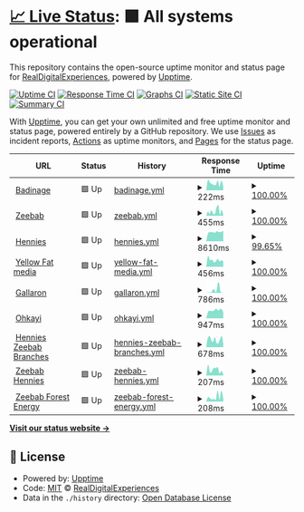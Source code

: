 # [📈 Live Status](https://RealDigitalExperiences.github.io/site-monitor-upptime): <!--live status--> **🟩 All systems operational**

This repository contains the open-source uptime monitor and status page for [RealDigitalExperiences](https://RealDigitalExperiences.github.io/site-monitor-upptime), powered by [Upptime](https://github.com/upptime/upptime).

[![Uptime CI](https://github.com/RealDigitalExperiences/site-monitor-upptime/workflows/Uptime%20CI/badge.svg)](https://github.com/RealDigitalExperiences/site-monitor-upptime/actions?query=workflow%3A%22Uptime+CI%22)
[![Response Time CI](https://github.com/RealDigitalExperiences/site-monitor-upptime/workflows/Response%20Time%20CI/badge.svg)](https://github.com/RealDigitalExperiences/site-monitor-upptime/actions?query=workflow%3A%22Response+Time+CI%22)
[![Graphs CI](https://github.com/RealDigitalExperiences/site-monitor-upptime/workflows/Graphs%20CI/badge.svg)](https://github.com/RealDigitalExperiences/site-monitor-upptime/actions?query=workflow%3A%22Graphs+CI%22)
[![Static Site CI](https://github.com/RealDigitalExperiences/site-monitor-upptime/workflows/Static%20Site%20CI/badge.svg)](https://github.com/RealDigitalExperiences/site-monitor-upptime/actions?query=workflow%3A%22Static+Site+CI%22)
[![Summary CI](https://github.com/RealDigitalExperiences/site-monitor-upptime/workflows/Summary%20CI/badge.svg)](https://github.com/RealDigitalExperiences/site-monitor-upptime/actions?query=workflow%3A%22Summary+CI%22)

With [Upptime](https://upptime.js.org), you can get your own unlimited and free uptime monitor and status page, powered entirely by a GitHub repository. We use [Issues](https://github.com/RealDigitalExperiences/site-monitor-upptime/issues) as incident reports, [Actions](https://github.com/RealDigitalExperiences/site-monitor-upptime/actions) as uptime monitors, and [Pages](https://RealDigitalExperiences.github.io/site-monitor-upptime) for the status page.

<!--start: status pages-->
<!-- This summary is generated by Upptime (https://github.com/upptime/upptime) -->
<!-- Do not edit this manually, your changes will be overwritten -->
<!-- prettier-ignore -->
| URL | Status | History | Response Time | Uptime |
| --- | ------ | ------- | ------------- | ------ |
| <img alt="" src="https://icons.duckduckgo.com/ip3/badinage.co.za.ico" height="13"> [Badinage](https://badinage.co.za/) | 🟩 Up | [badinage.yml](https://github.com/RealDigitalExperiences/site-monitor-upptime/commits/HEAD/history/badinage.yml) | <details><summary><img alt="Response time graph" src="./graphs/badinage/response-time-week.png" height="20"> 222ms</summary><br><a href="https://RealDigitalExperiences.github.io/site-monitor-upptime/history/badinage"><img alt="Response time 335" src="https://img.shields.io/endpoint?url=https%3A%2F%2Fraw.githubusercontent.com%2FRealDigitalExperiences%2Fsite-monitor-upptime%2FHEAD%2Fapi%2Fbadinage%2Fresponse-time.json"></a><br><a href="https://RealDigitalExperiences.github.io/site-monitor-upptime/history/badinage"><img alt="24-hour response time 275" src="https://img.shields.io/endpoint?url=https%3A%2F%2Fraw.githubusercontent.com%2FRealDigitalExperiences%2Fsite-monitor-upptime%2FHEAD%2Fapi%2Fbadinage%2Fresponse-time-day.json"></a><br><a href="https://RealDigitalExperiences.github.io/site-monitor-upptime/history/badinage"><img alt="7-day response time 222" src="https://img.shields.io/endpoint?url=https%3A%2F%2Fraw.githubusercontent.com%2FRealDigitalExperiences%2Fsite-monitor-upptime%2FHEAD%2Fapi%2Fbadinage%2Fresponse-time-week.json"></a><br><a href="https://RealDigitalExperiences.github.io/site-monitor-upptime/history/badinage"><img alt="30-day response time 245" src="https://img.shields.io/endpoint?url=https%3A%2F%2Fraw.githubusercontent.com%2FRealDigitalExperiences%2Fsite-monitor-upptime%2FHEAD%2Fapi%2Fbadinage%2Fresponse-time-month.json"></a><br><a href="https://RealDigitalExperiences.github.io/site-monitor-upptime/history/badinage"><img alt="1-year response time 335" src="https://img.shields.io/endpoint?url=https%3A%2F%2Fraw.githubusercontent.com%2FRealDigitalExperiences%2Fsite-monitor-upptime%2FHEAD%2Fapi%2Fbadinage%2Fresponse-time-year.json"></a></details> | <details><summary><a href="https://RealDigitalExperiences.github.io/site-monitor-upptime/history/badinage">100.00%</a></summary><a href="https://RealDigitalExperiences.github.io/site-monitor-upptime/history/badinage"><img alt="All-time uptime 99.99%" src="https://img.shields.io/endpoint?url=https%3A%2F%2Fraw.githubusercontent.com%2FRealDigitalExperiences%2Fsite-monitor-upptime%2FHEAD%2Fapi%2Fbadinage%2Fuptime.json"></a><br><a href="https://RealDigitalExperiences.github.io/site-monitor-upptime/history/badinage"><img alt="24-hour uptime 100.00%" src="https://img.shields.io/endpoint?url=https%3A%2F%2Fraw.githubusercontent.com%2FRealDigitalExperiences%2Fsite-monitor-upptime%2FHEAD%2Fapi%2Fbadinage%2Fuptime-day.json"></a><br><a href="https://RealDigitalExperiences.github.io/site-monitor-upptime/history/badinage"><img alt="7-day uptime 100.00%" src="https://img.shields.io/endpoint?url=https%3A%2F%2Fraw.githubusercontent.com%2FRealDigitalExperiences%2Fsite-monitor-upptime%2FHEAD%2Fapi%2Fbadinage%2Fuptime-week.json"></a><br><a href="https://RealDigitalExperiences.github.io/site-monitor-upptime/history/badinage"><img alt="30-day uptime 99.94%" src="https://img.shields.io/endpoint?url=https%3A%2F%2Fraw.githubusercontent.com%2FRealDigitalExperiences%2Fsite-monitor-upptime%2FHEAD%2Fapi%2Fbadinage%2Fuptime-month.json"></a><br><a href="https://RealDigitalExperiences.github.io/site-monitor-upptime/history/badinage"><img alt="1-year uptime 99.99%" src="https://img.shields.io/endpoint?url=https%3A%2F%2Fraw.githubusercontent.com%2FRealDigitalExperiences%2Fsite-monitor-upptime%2FHEAD%2Fapi%2Fbadinage%2Fuptime-year.json"></a></details>
| <img alt="" src="https://icons.duckduckgo.com/ip3/www.zeebab.co.za.ico" height="13"> [Zeebab](https://www.zeebab.co.za) | 🟩 Up | [zeebab.yml](https://github.com/RealDigitalExperiences/site-monitor-upptime/commits/HEAD/history/zeebab.yml) | <details><summary><img alt="Response time graph" src="./graphs/zeebab/response-time-week.png" height="20"> 455ms</summary><br><a href="https://RealDigitalExperiences.github.io/site-monitor-upptime/history/zeebab"><img alt="Response time 431" src="https://img.shields.io/endpoint?url=https%3A%2F%2Fraw.githubusercontent.com%2FRealDigitalExperiences%2Fsite-monitor-upptime%2FHEAD%2Fapi%2Fzeebab%2Fresponse-time.json"></a><br><a href="https://RealDigitalExperiences.github.io/site-monitor-upptime/history/zeebab"><img alt="24-hour response time 320" src="https://img.shields.io/endpoint?url=https%3A%2F%2Fraw.githubusercontent.com%2FRealDigitalExperiences%2Fsite-monitor-upptime%2FHEAD%2Fapi%2Fzeebab%2Fresponse-time-day.json"></a><br><a href="https://RealDigitalExperiences.github.io/site-monitor-upptime/history/zeebab"><img alt="7-day response time 455" src="https://img.shields.io/endpoint?url=https%3A%2F%2Fraw.githubusercontent.com%2FRealDigitalExperiences%2Fsite-monitor-upptime%2FHEAD%2Fapi%2Fzeebab%2Fresponse-time-week.json"></a><br><a href="https://RealDigitalExperiences.github.io/site-monitor-upptime/history/zeebab"><img alt="30-day response time 394" src="https://img.shields.io/endpoint?url=https%3A%2F%2Fraw.githubusercontent.com%2FRealDigitalExperiences%2Fsite-monitor-upptime%2FHEAD%2Fapi%2Fzeebab%2Fresponse-time-month.json"></a><br><a href="https://RealDigitalExperiences.github.io/site-monitor-upptime/history/zeebab"><img alt="1-year response time 431" src="https://img.shields.io/endpoint?url=https%3A%2F%2Fraw.githubusercontent.com%2FRealDigitalExperiences%2Fsite-monitor-upptime%2FHEAD%2Fapi%2Fzeebab%2Fresponse-time-year.json"></a></details> | <details><summary><a href="https://RealDigitalExperiences.github.io/site-monitor-upptime/history/zeebab">100.00%</a></summary><a href="https://RealDigitalExperiences.github.io/site-monitor-upptime/history/zeebab"><img alt="All-time uptime 99.99%" src="https://img.shields.io/endpoint?url=https%3A%2F%2Fraw.githubusercontent.com%2FRealDigitalExperiences%2Fsite-monitor-upptime%2FHEAD%2Fapi%2Fzeebab%2Fuptime.json"></a><br><a href="https://RealDigitalExperiences.github.io/site-monitor-upptime/history/zeebab"><img alt="24-hour uptime 100.00%" src="https://img.shields.io/endpoint?url=https%3A%2F%2Fraw.githubusercontent.com%2FRealDigitalExperiences%2Fsite-monitor-upptime%2FHEAD%2Fapi%2Fzeebab%2Fuptime-day.json"></a><br><a href="https://RealDigitalExperiences.github.io/site-monitor-upptime/history/zeebab"><img alt="7-day uptime 100.00%" src="https://img.shields.io/endpoint?url=https%3A%2F%2Fraw.githubusercontent.com%2FRealDigitalExperiences%2Fsite-monitor-upptime%2FHEAD%2Fapi%2Fzeebab%2Fuptime-week.json"></a><br><a href="https://RealDigitalExperiences.github.io/site-monitor-upptime/history/zeebab"><img alt="30-day uptime 99.96%" src="https://img.shields.io/endpoint?url=https%3A%2F%2Fraw.githubusercontent.com%2FRealDigitalExperiences%2Fsite-monitor-upptime%2FHEAD%2Fapi%2Fzeebab%2Fuptime-month.json"></a><br><a href="https://RealDigitalExperiences.github.io/site-monitor-upptime/history/zeebab"><img alt="1-year uptime 99.99%" src="https://img.shields.io/endpoint?url=https%3A%2F%2Fraw.githubusercontent.com%2FRealDigitalExperiences%2Fsite-monitor-upptime%2FHEAD%2Fapi%2Fzeebab%2Fuptime-year.json"></a></details>
| <img alt="" src="https://icons.duckduckgo.com/ip3/www.therealhennies.co.za.ico" height="13"> [Hennies](https://www.therealhennies.co.za) | 🟩 Up | [hennies.yml](https://github.com/RealDigitalExperiences/site-monitor-upptime/commits/HEAD/history/hennies.yml) | <details><summary><img alt="Response time graph" src="./graphs/hennies/response-time-week.png" height="20"> 8610ms</summary><br><a href="https://RealDigitalExperiences.github.io/site-monitor-upptime/history/hennies"><img alt="Response time 9174" src="https://img.shields.io/endpoint?url=https%3A%2F%2Fraw.githubusercontent.com%2FRealDigitalExperiences%2Fsite-monitor-upptime%2FHEAD%2Fapi%2Fhennies%2Fresponse-time.json"></a><br><a href="https://RealDigitalExperiences.github.io/site-monitor-upptime/history/hennies"><img alt="24-hour response time 11658" src="https://img.shields.io/endpoint?url=https%3A%2F%2Fraw.githubusercontent.com%2FRealDigitalExperiences%2Fsite-monitor-upptime%2FHEAD%2Fapi%2Fhennies%2Fresponse-time-day.json"></a><br><a href="https://RealDigitalExperiences.github.io/site-monitor-upptime/history/hennies"><img alt="7-day response time 8610" src="https://img.shields.io/endpoint?url=https%3A%2F%2Fraw.githubusercontent.com%2FRealDigitalExperiences%2Fsite-monitor-upptime%2FHEAD%2Fapi%2Fhennies%2Fresponse-time-week.json"></a><br><a href="https://RealDigitalExperiences.github.io/site-monitor-upptime/history/hennies"><img alt="30-day response time 8585" src="https://img.shields.io/endpoint?url=https%3A%2F%2Fraw.githubusercontent.com%2FRealDigitalExperiences%2Fsite-monitor-upptime%2FHEAD%2Fapi%2Fhennies%2Fresponse-time-month.json"></a><br><a href="https://RealDigitalExperiences.github.io/site-monitor-upptime/history/hennies"><img alt="1-year response time 9174" src="https://img.shields.io/endpoint?url=https%3A%2F%2Fraw.githubusercontent.com%2FRealDigitalExperiences%2Fsite-monitor-upptime%2FHEAD%2Fapi%2Fhennies%2Fresponse-time-year.json"></a></details> | <details><summary><a href="https://RealDigitalExperiences.github.io/site-monitor-upptime/history/hennies">99.65%</a></summary><a href="https://RealDigitalExperiences.github.io/site-monitor-upptime/history/hennies"><img alt="All-time uptime 99.92%" src="https://img.shields.io/endpoint?url=https%3A%2F%2Fraw.githubusercontent.com%2FRealDigitalExperiences%2Fsite-monitor-upptime%2FHEAD%2Fapi%2Fhennies%2Fuptime.json"></a><br><a href="https://RealDigitalExperiences.github.io/site-monitor-upptime/history/hennies"><img alt="24-hour uptime 100.00%" src="https://img.shields.io/endpoint?url=https%3A%2F%2Fraw.githubusercontent.com%2FRealDigitalExperiences%2Fsite-monitor-upptime%2FHEAD%2Fapi%2Fhennies%2Fuptime-day.json"></a><br><a href="https://RealDigitalExperiences.github.io/site-monitor-upptime/history/hennies"><img alt="7-day uptime 99.65%" src="https://img.shields.io/endpoint?url=https%3A%2F%2Fraw.githubusercontent.com%2FRealDigitalExperiences%2Fsite-monitor-upptime%2FHEAD%2Fapi%2Fhennies%2Fuptime-week.json"></a><br><a href="https://RealDigitalExperiences.github.io/site-monitor-upptime/history/hennies"><img alt="30-day uptime 99.70%" src="https://img.shields.io/endpoint?url=https%3A%2F%2Fraw.githubusercontent.com%2FRealDigitalExperiences%2Fsite-monitor-upptime%2FHEAD%2Fapi%2Fhennies%2Fuptime-month.json"></a><br><a href="https://RealDigitalExperiences.github.io/site-monitor-upptime/history/hennies"><img alt="1-year uptime 99.92%" src="https://img.shields.io/endpoint?url=https%3A%2F%2Fraw.githubusercontent.com%2FRealDigitalExperiences%2Fsite-monitor-upptime%2FHEAD%2Fapi%2Fhennies%2Fuptime-year.json"></a></details>
| <img alt="" src="https://icons.duckduckgo.com/ip3/yellowfatmedia.com.ico" height="13"> [Yellow Fat media](https://yellowfatmedia.com) | 🟩 Up | [yellow-fat-media.yml](https://github.com/RealDigitalExperiences/site-monitor-upptime/commits/HEAD/history/yellow-fat-media.yml) | <details><summary><img alt="Response time graph" src="./graphs/yellow-fat-media/response-time-week.png" height="20"> 456ms</summary><br><a href="https://RealDigitalExperiences.github.io/site-monitor-upptime/history/yellow-fat-media"><img alt="Response time 492" src="https://img.shields.io/endpoint?url=https%3A%2F%2Fraw.githubusercontent.com%2FRealDigitalExperiences%2Fsite-monitor-upptime%2FHEAD%2Fapi%2Fyellow-fat-media%2Fresponse-time.json"></a><br><a href="https://RealDigitalExperiences.github.io/site-monitor-upptime/history/yellow-fat-media"><img alt="24-hour response time 493" src="https://img.shields.io/endpoint?url=https%3A%2F%2Fraw.githubusercontent.com%2FRealDigitalExperiences%2Fsite-monitor-upptime%2FHEAD%2Fapi%2Fyellow-fat-media%2Fresponse-time-day.json"></a><br><a href="https://RealDigitalExperiences.github.io/site-monitor-upptime/history/yellow-fat-media"><img alt="7-day response time 456" src="https://img.shields.io/endpoint?url=https%3A%2F%2Fraw.githubusercontent.com%2FRealDigitalExperiences%2Fsite-monitor-upptime%2FHEAD%2Fapi%2Fyellow-fat-media%2Fresponse-time-week.json"></a><br><a href="https://RealDigitalExperiences.github.io/site-monitor-upptime/history/yellow-fat-media"><img alt="30-day response time 517" src="https://img.shields.io/endpoint?url=https%3A%2F%2Fraw.githubusercontent.com%2FRealDigitalExperiences%2Fsite-monitor-upptime%2FHEAD%2Fapi%2Fyellow-fat-media%2Fresponse-time-month.json"></a><br><a href="https://RealDigitalExperiences.github.io/site-monitor-upptime/history/yellow-fat-media"><img alt="1-year response time 492" src="https://img.shields.io/endpoint?url=https%3A%2F%2Fraw.githubusercontent.com%2FRealDigitalExperiences%2Fsite-monitor-upptime%2FHEAD%2Fapi%2Fyellow-fat-media%2Fresponse-time-year.json"></a></details> | <details><summary><a href="https://RealDigitalExperiences.github.io/site-monitor-upptime/history/yellow-fat-media">100.00%</a></summary><a href="https://RealDigitalExperiences.github.io/site-monitor-upptime/history/yellow-fat-media"><img alt="All-time uptime 99.98%" src="https://img.shields.io/endpoint?url=https%3A%2F%2Fraw.githubusercontent.com%2FRealDigitalExperiences%2Fsite-monitor-upptime%2FHEAD%2Fapi%2Fyellow-fat-media%2Fuptime.json"></a><br><a href="https://RealDigitalExperiences.github.io/site-monitor-upptime/history/yellow-fat-media"><img alt="24-hour uptime 100.00%" src="https://img.shields.io/endpoint?url=https%3A%2F%2Fraw.githubusercontent.com%2FRealDigitalExperiences%2Fsite-monitor-upptime%2FHEAD%2Fapi%2Fyellow-fat-media%2Fuptime-day.json"></a><br><a href="https://RealDigitalExperiences.github.io/site-monitor-upptime/history/yellow-fat-media"><img alt="7-day uptime 100.00%" src="https://img.shields.io/endpoint?url=https%3A%2F%2Fraw.githubusercontent.com%2FRealDigitalExperiences%2Fsite-monitor-upptime%2FHEAD%2Fapi%2Fyellow-fat-media%2Fuptime-week.json"></a><br><a href="https://RealDigitalExperiences.github.io/site-monitor-upptime/history/yellow-fat-media"><img alt="30-day uptime 99.94%" src="https://img.shields.io/endpoint?url=https%3A%2F%2Fraw.githubusercontent.com%2FRealDigitalExperiences%2Fsite-monitor-upptime%2FHEAD%2Fapi%2Fyellow-fat-media%2Fuptime-month.json"></a><br><a href="https://RealDigitalExperiences.github.io/site-monitor-upptime/history/yellow-fat-media"><img alt="1-year uptime 99.98%" src="https://img.shields.io/endpoint?url=https%3A%2F%2Fraw.githubusercontent.com%2FRealDigitalExperiences%2Fsite-monitor-upptime%2FHEAD%2Fapi%2Fyellow-fat-media%2Fuptime-year.json"></a></details>
| <img alt="" src="https://icons.duckduckgo.com/ip3/earnest-hamster-6fd4cb.netlify.app.ico" height="13"> [Gallaron](https://earnest-hamster-6fd4cb.netlify.app/) | 🟩 Up | [gallaron.yml](https://github.com/RealDigitalExperiences/site-monitor-upptime/commits/HEAD/history/gallaron.yml) | <details><summary><img alt="Response time graph" src="./graphs/gallaron/response-time-week.png" height="20"> 786ms</summary><br><a href="https://RealDigitalExperiences.github.io/site-monitor-upptime/history/gallaron"><img alt="Response time 124" src="https://img.shields.io/endpoint?url=https%3A%2F%2Fraw.githubusercontent.com%2FRealDigitalExperiences%2Fsite-monitor-upptime%2FHEAD%2Fapi%2Fgallaron%2Fresponse-time.json"></a><br><a href="https://RealDigitalExperiences.github.io/site-monitor-upptime/history/gallaron"><img alt="24-hour response time 199" src="https://img.shields.io/endpoint?url=https%3A%2F%2Fraw.githubusercontent.com%2FRealDigitalExperiences%2Fsite-monitor-upptime%2FHEAD%2Fapi%2Fgallaron%2Fresponse-time-day.json"></a><br><a href="https://RealDigitalExperiences.github.io/site-monitor-upptime/history/gallaron"><img alt="7-day response time 786" src="https://img.shields.io/endpoint?url=https%3A%2F%2Fraw.githubusercontent.com%2FRealDigitalExperiences%2Fsite-monitor-upptime%2FHEAD%2Fapi%2Fgallaron%2Fresponse-time-week.json"></a><br><a href="https://RealDigitalExperiences.github.io/site-monitor-upptime/history/gallaron"><img alt="30-day response time 258" src="https://img.shields.io/endpoint?url=https%3A%2F%2Fraw.githubusercontent.com%2FRealDigitalExperiences%2Fsite-monitor-upptime%2FHEAD%2Fapi%2Fgallaron%2Fresponse-time-month.json"></a><br><a href="https://RealDigitalExperiences.github.io/site-monitor-upptime/history/gallaron"><img alt="1-year response time 124" src="https://img.shields.io/endpoint?url=https%3A%2F%2Fraw.githubusercontent.com%2FRealDigitalExperiences%2Fsite-monitor-upptime%2FHEAD%2Fapi%2Fgallaron%2Fresponse-time-year.json"></a></details> | <details><summary><a href="https://RealDigitalExperiences.github.io/site-monitor-upptime/history/gallaron">100.00%</a></summary><a href="https://RealDigitalExperiences.github.io/site-monitor-upptime/history/gallaron"><img alt="All-time uptime 100.00%" src="https://img.shields.io/endpoint?url=https%3A%2F%2Fraw.githubusercontent.com%2FRealDigitalExperiences%2Fsite-monitor-upptime%2FHEAD%2Fapi%2Fgallaron%2Fuptime.json"></a><br><a href="https://RealDigitalExperiences.github.io/site-monitor-upptime/history/gallaron"><img alt="24-hour uptime 100.00%" src="https://img.shields.io/endpoint?url=https%3A%2F%2Fraw.githubusercontent.com%2FRealDigitalExperiences%2Fsite-monitor-upptime%2FHEAD%2Fapi%2Fgallaron%2Fuptime-day.json"></a><br><a href="https://RealDigitalExperiences.github.io/site-monitor-upptime/history/gallaron"><img alt="7-day uptime 100.00%" src="https://img.shields.io/endpoint?url=https%3A%2F%2Fraw.githubusercontent.com%2FRealDigitalExperiences%2Fsite-monitor-upptime%2FHEAD%2Fapi%2Fgallaron%2Fuptime-week.json"></a><br><a href="https://RealDigitalExperiences.github.io/site-monitor-upptime/history/gallaron"><img alt="30-day uptime 100.00%" src="https://img.shields.io/endpoint?url=https%3A%2F%2Fraw.githubusercontent.com%2FRealDigitalExperiences%2Fsite-monitor-upptime%2FHEAD%2Fapi%2Fgallaron%2Fuptime-month.json"></a><br><a href="https://RealDigitalExperiences.github.io/site-monitor-upptime/history/gallaron"><img alt="1-year uptime 100.00%" src="https://img.shields.io/endpoint?url=https%3A%2F%2Fraw.githubusercontent.com%2FRealDigitalExperiences%2Fsite-monitor-upptime%2FHEAD%2Fapi%2Fgallaron%2Fuptime-year.json"></a></details>
| <img alt="" src="https://icons.duckduckgo.com/ip3/ohkayi.com.ico" height="13"> [Ohkayi](https://ohkayi.com) | 🟩 Up | [ohkayi.yml](https://github.com/RealDigitalExperiences/site-monitor-upptime/commits/HEAD/history/ohkayi.yml) | <details><summary><img alt="Response time graph" src="./graphs/ohkayi/response-time-week.png" height="20"> 947ms</summary><br><a href="https://RealDigitalExperiences.github.io/site-monitor-upptime/history/ohkayi"><img alt="Response time 879" src="https://img.shields.io/endpoint?url=https%3A%2F%2Fraw.githubusercontent.com%2FRealDigitalExperiences%2Fsite-monitor-upptime%2FHEAD%2Fapi%2Fohkayi%2Fresponse-time.json"></a><br><a href="https://RealDigitalExperiences.github.io/site-monitor-upptime/history/ohkayi"><img alt="24-hour response time 1641" src="https://img.shields.io/endpoint?url=https%3A%2F%2Fraw.githubusercontent.com%2FRealDigitalExperiences%2Fsite-monitor-upptime%2FHEAD%2Fapi%2Fohkayi%2Fresponse-time-day.json"></a><br><a href="https://RealDigitalExperiences.github.io/site-monitor-upptime/history/ohkayi"><img alt="7-day response time 947" src="https://img.shields.io/endpoint?url=https%3A%2F%2Fraw.githubusercontent.com%2FRealDigitalExperiences%2Fsite-monitor-upptime%2FHEAD%2Fapi%2Fohkayi%2Fresponse-time-week.json"></a><br><a href="https://RealDigitalExperiences.github.io/site-monitor-upptime/history/ohkayi"><img alt="30-day response time 1444" src="https://img.shields.io/endpoint?url=https%3A%2F%2Fraw.githubusercontent.com%2FRealDigitalExperiences%2Fsite-monitor-upptime%2FHEAD%2Fapi%2Fohkayi%2Fresponse-time-month.json"></a><br><a href="https://RealDigitalExperiences.github.io/site-monitor-upptime/history/ohkayi"><img alt="1-year response time 879" src="https://img.shields.io/endpoint?url=https%3A%2F%2Fraw.githubusercontent.com%2FRealDigitalExperiences%2Fsite-monitor-upptime%2FHEAD%2Fapi%2Fohkayi%2Fresponse-time-year.json"></a></details> | <details><summary><a href="https://RealDigitalExperiences.github.io/site-monitor-upptime/history/ohkayi">100.00%</a></summary><a href="https://RealDigitalExperiences.github.io/site-monitor-upptime/history/ohkayi"><img alt="All-time uptime 99.87%" src="https://img.shields.io/endpoint?url=https%3A%2F%2Fraw.githubusercontent.com%2FRealDigitalExperiences%2Fsite-monitor-upptime%2FHEAD%2Fapi%2Fohkayi%2Fuptime.json"></a><br><a href="https://RealDigitalExperiences.github.io/site-monitor-upptime/history/ohkayi"><img alt="24-hour uptime 100.00%" src="https://img.shields.io/endpoint?url=https%3A%2F%2Fraw.githubusercontent.com%2FRealDigitalExperiences%2Fsite-monitor-upptime%2FHEAD%2Fapi%2Fohkayi%2Fuptime-day.json"></a><br><a href="https://RealDigitalExperiences.github.io/site-monitor-upptime/history/ohkayi"><img alt="7-day uptime 100.00%" src="https://img.shields.io/endpoint?url=https%3A%2F%2Fraw.githubusercontent.com%2FRealDigitalExperiences%2Fsite-monitor-upptime%2FHEAD%2Fapi%2Fohkayi%2Fuptime-week.json"></a><br><a href="https://RealDigitalExperiences.github.io/site-monitor-upptime/history/ohkayi"><img alt="30-day uptime 100.00%" src="https://img.shields.io/endpoint?url=https%3A%2F%2Fraw.githubusercontent.com%2FRealDigitalExperiences%2Fsite-monitor-upptime%2FHEAD%2Fapi%2Fohkayi%2Fuptime-month.json"></a><br><a href="https://RealDigitalExperiences.github.io/site-monitor-upptime/history/ohkayi"><img alt="1-year uptime 99.87%" src="https://img.shields.io/endpoint?url=https%3A%2F%2Fraw.githubusercontent.com%2FRealDigitalExperiences%2Fsite-monitor-upptime%2FHEAD%2Fapi%2Fohkayi%2Fuptime-year.json"></a></details>
| <img alt="" src="https://icons.duckduckgo.com/ip3/branches.therealhennies.co.za.ico" height="13"> [Hennies Zeebab Branches](https://branches.therealhennies.co.za) | 🟩 Up | [hennies-zeebab-branches.yml](https://github.com/RealDigitalExperiences/site-monitor-upptime/commits/HEAD/history/hennies-zeebab-branches.yml) | <details><summary><img alt="Response time graph" src="./graphs/hennies-zeebab-branches/response-time-week.png" height="20"> 678ms</summary><br><a href="https://RealDigitalExperiences.github.io/site-monitor-upptime/history/hennies-zeebab-branches"><img alt="Response time 576" src="https://img.shields.io/endpoint?url=https%3A%2F%2Fraw.githubusercontent.com%2FRealDigitalExperiences%2Fsite-monitor-upptime%2FHEAD%2Fapi%2Fhennies-zeebab-branches%2Fresponse-time.json"></a><br><a href="https://RealDigitalExperiences.github.io/site-monitor-upptime/history/hennies-zeebab-branches"><img alt="24-hour response time 621" src="https://img.shields.io/endpoint?url=https%3A%2F%2Fraw.githubusercontent.com%2FRealDigitalExperiences%2Fsite-monitor-upptime%2FHEAD%2Fapi%2Fhennies-zeebab-branches%2Fresponse-time-day.json"></a><br><a href="https://RealDigitalExperiences.github.io/site-monitor-upptime/history/hennies-zeebab-branches"><img alt="7-day response time 678" src="https://img.shields.io/endpoint?url=https%3A%2F%2Fraw.githubusercontent.com%2FRealDigitalExperiences%2Fsite-monitor-upptime%2FHEAD%2Fapi%2Fhennies-zeebab-branches%2Fresponse-time-week.json"></a><br><a href="https://RealDigitalExperiences.github.io/site-monitor-upptime/history/hennies-zeebab-branches"><img alt="30-day response time 655" src="https://img.shields.io/endpoint?url=https%3A%2F%2Fraw.githubusercontent.com%2FRealDigitalExperiences%2Fsite-monitor-upptime%2FHEAD%2Fapi%2Fhennies-zeebab-branches%2Fresponse-time-month.json"></a><br><a href="https://RealDigitalExperiences.github.io/site-monitor-upptime/history/hennies-zeebab-branches"><img alt="1-year response time 576" src="https://img.shields.io/endpoint?url=https%3A%2F%2Fraw.githubusercontent.com%2FRealDigitalExperiences%2Fsite-monitor-upptime%2FHEAD%2Fapi%2Fhennies-zeebab-branches%2Fresponse-time-year.json"></a></details> | <details><summary><a href="https://RealDigitalExperiences.github.io/site-monitor-upptime/history/hennies-zeebab-branches">100.00%</a></summary><a href="https://RealDigitalExperiences.github.io/site-monitor-upptime/history/hennies-zeebab-branches"><img alt="All-time uptime 99.99%" src="https://img.shields.io/endpoint?url=https%3A%2F%2Fraw.githubusercontent.com%2FRealDigitalExperiences%2Fsite-monitor-upptime%2FHEAD%2Fapi%2Fhennies-zeebab-branches%2Fuptime.json"></a><br><a href="https://RealDigitalExperiences.github.io/site-monitor-upptime/history/hennies-zeebab-branches"><img alt="24-hour uptime 100.00%" src="https://img.shields.io/endpoint?url=https%3A%2F%2Fraw.githubusercontent.com%2FRealDigitalExperiences%2Fsite-monitor-upptime%2FHEAD%2Fapi%2Fhennies-zeebab-branches%2Fuptime-day.json"></a><br><a href="https://RealDigitalExperiences.github.io/site-monitor-upptime/history/hennies-zeebab-branches"><img alt="7-day uptime 100.00%" src="https://img.shields.io/endpoint?url=https%3A%2F%2Fraw.githubusercontent.com%2FRealDigitalExperiences%2Fsite-monitor-upptime%2FHEAD%2Fapi%2Fhennies-zeebab-branches%2Fuptime-week.json"></a><br><a href="https://RealDigitalExperiences.github.io/site-monitor-upptime/history/hennies-zeebab-branches"><img alt="30-day uptime 99.96%" src="https://img.shields.io/endpoint?url=https%3A%2F%2Fraw.githubusercontent.com%2FRealDigitalExperiences%2Fsite-monitor-upptime%2FHEAD%2Fapi%2Fhennies-zeebab-branches%2Fuptime-month.json"></a><br><a href="https://RealDigitalExperiences.github.io/site-monitor-upptime/history/hennies-zeebab-branches"><img alt="1-year uptime 99.99%" src="https://img.shields.io/endpoint?url=https%3A%2F%2Fraw.githubusercontent.com%2FRealDigitalExperiences%2Fsite-monitor-upptime%2FHEAD%2Fapi%2Fhennies-zeebab-branches%2Fuptime-year.json"></a></details>
| <img alt="" src="https://icons.duckduckgo.com/ip3/hennies.zeebab.co.za.ico" height="13"> [Zeebab Hennies](https://hennies.zeebab.co.za/login) | 🟩 Up | [zeebab-hennies.yml](https://github.com/RealDigitalExperiences/site-monitor-upptime/commits/HEAD/history/zeebab-hennies.yml) | <details><summary><img alt="Response time graph" src="./graphs/zeebab-hennies/response-time-week.png" height="20"> 207ms</summary><br><a href="https://RealDigitalExperiences.github.io/site-monitor-upptime/history/zeebab-hennies"><img alt="Response time 231" src="https://img.shields.io/endpoint?url=https%3A%2F%2Fraw.githubusercontent.com%2FRealDigitalExperiences%2Fsite-monitor-upptime%2FHEAD%2Fapi%2Fzeebab-hennies%2Fresponse-time.json"></a><br><a href="https://RealDigitalExperiences.github.io/site-monitor-upptime/history/zeebab-hennies"><img alt="24-hour response time 100" src="https://img.shields.io/endpoint?url=https%3A%2F%2Fraw.githubusercontent.com%2FRealDigitalExperiences%2Fsite-monitor-upptime%2FHEAD%2Fapi%2Fzeebab-hennies%2Fresponse-time-day.json"></a><br><a href="https://RealDigitalExperiences.github.io/site-monitor-upptime/history/zeebab-hennies"><img alt="7-day response time 207" src="https://img.shields.io/endpoint?url=https%3A%2F%2Fraw.githubusercontent.com%2FRealDigitalExperiences%2Fsite-monitor-upptime%2FHEAD%2Fapi%2Fzeebab-hennies%2Fresponse-time-week.json"></a><br><a href="https://RealDigitalExperiences.github.io/site-monitor-upptime/history/zeebab-hennies"><img alt="30-day response time 335" src="https://img.shields.io/endpoint?url=https%3A%2F%2Fraw.githubusercontent.com%2FRealDigitalExperiences%2Fsite-monitor-upptime%2FHEAD%2Fapi%2Fzeebab-hennies%2Fresponse-time-month.json"></a><br><a href="https://RealDigitalExperiences.github.io/site-monitor-upptime/history/zeebab-hennies"><img alt="1-year response time 231" src="https://img.shields.io/endpoint?url=https%3A%2F%2Fraw.githubusercontent.com%2FRealDigitalExperiences%2Fsite-monitor-upptime%2FHEAD%2Fapi%2Fzeebab-hennies%2Fresponse-time-year.json"></a></details> | <details><summary><a href="https://RealDigitalExperiences.github.io/site-monitor-upptime/history/zeebab-hennies">100.00%</a></summary><a href="https://RealDigitalExperiences.github.io/site-monitor-upptime/history/zeebab-hennies"><img alt="All-time uptime 99.99%" src="https://img.shields.io/endpoint?url=https%3A%2F%2Fraw.githubusercontent.com%2FRealDigitalExperiences%2Fsite-monitor-upptime%2FHEAD%2Fapi%2Fzeebab-hennies%2Fuptime.json"></a><br><a href="https://RealDigitalExperiences.github.io/site-monitor-upptime/history/zeebab-hennies"><img alt="24-hour uptime 100.00%" src="https://img.shields.io/endpoint?url=https%3A%2F%2Fraw.githubusercontent.com%2FRealDigitalExperiences%2Fsite-monitor-upptime%2FHEAD%2Fapi%2Fzeebab-hennies%2Fuptime-day.json"></a><br><a href="https://RealDigitalExperiences.github.io/site-monitor-upptime/history/zeebab-hennies"><img alt="7-day uptime 100.00%" src="https://img.shields.io/endpoint?url=https%3A%2F%2Fraw.githubusercontent.com%2FRealDigitalExperiences%2Fsite-monitor-upptime%2FHEAD%2Fapi%2Fzeebab-hennies%2Fuptime-week.json"></a><br><a href="https://RealDigitalExperiences.github.io/site-monitor-upptime/history/zeebab-hennies"><img alt="30-day uptime 99.94%" src="https://img.shields.io/endpoint?url=https%3A%2F%2Fraw.githubusercontent.com%2FRealDigitalExperiences%2Fsite-monitor-upptime%2FHEAD%2Fapi%2Fzeebab-hennies%2Fuptime-month.json"></a><br><a href="https://RealDigitalExperiences.github.io/site-monitor-upptime/history/zeebab-hennies"><img alt="1-year uptime 99.99%" src="https://img.shields.io/endpoint?url=https%3A%2F%2Fraw.githubusercontent.com%2FRealDigitalExperiences%2Fsite-monitor-upptime%2FHEAD%2Fapi%2Fzeebab-hennies%2Fuptime-year.json"></a></details>
| <img alt="" src="https://icons.duckduckgo.com/ip3/forestenergy.zeebab.co.za.ico" height="13"> [Zeebab Forest Energy](https://forestenergy.zeebab.co.za/login) | 🟩 Up | [zeebab-forest-energy.yml](https://github.com/RealDigitalExperiences/site-monitor-upptime/commits/HEAD/history/zeebab-forest-energy.yml) | <details><summary><img alt="Response time graph" src="./graphs/zeebab-forest-energy/response-time-week.png" height="20"> 208ms</summary><br><a href="https://RealDigitalExperiences.github.io/site-monitor-upptime/history/zeebab-forest-energy"><img alt="Response time 245" src="https://img.shields.io/endpoint?url=https%3A%2F%2Fraw.githubusercontent.com%2FRealDigitalExperiences%2Fsite-monitor-upptime%2FHEAD%2Fapi%2Fzeebab-forest-energy%2Fresponse-time.json"></a><br><a href="https://RealDigitalExperiences.github.io/site-monitor-upptime/history/zeebab-forest-energy"><img alt="24-hour response time 174" src="https://img.shields.io/endpoint?url=https%3A%2F%2Fraw.githubusercontent.com%2FRealDigitalExperiences%2Fsite-monitor-upptime%2FHEAD%2Fapi%2Fzeebab-forest-energy%2Fresponse-time-day.json"></a><br><a href="https://RealDigitalExperiences.github.io/site-monitor-upptime/history/zeebab-forest-energy"><img alt="7-day response time 208" src="https://img.shields.io/endpoint?url=https%3A%2F%2Fraw.githubusercontent.com%2FRealDigitalExperiences%2Fsite-monitor-upptime%2FHEAD%2Fapi%2Fzeebab-forest-energy%2Fresponse-time-week.json"></a><br><a href="https://RealDigitalExperiences.github.io/site-monitor-upptime/history/zeebab-forest-energy"><img alt="30-day response time 305" src="https://img.shields.io/endpoint?url=https%3A%2F%2Fraw.githubusercontent.com%2FRealDigitalExperiences%2Fsite-monitor-upptime%2FHEAD%2Fapi%2Fzeebab-forest-energy%2Fresponse-time-month.json"></a><br><a href="https://RealDigitalExperiences.github.io/site-monitor-upptime/history/zeebab-forest-energy"><img alt="1-year response time 245" src="https://img.shields.io/endpoint?url=https%3A%2F%2Fraw.githubusercontent.com%2FRealDigitalExperiences%2Fsite-monitor-upptime%2FHEAD%2Fapi%2Fzeebab-forest-energy%2Fresponse-time-year.json"></a></details> | <details><summary><a href="https://RealDigitalExperiences.github.io/site-monitor-upptime/history/zeebab-forest-energy">100.00%</a></summary><a href="https://RealDigitalExperiences.github.io/site-monitor-upptime/history/zeebab-forest-energy"><img alt="All-time uptime 99.99%" src="https://img.shields.io/endpoint?url=https%3A%2F%2Fraw.githubusercontent.com%2FRealDigitalExperiences%2Fsite-monitor-upptime%2FHEAD%2Fapi%2Fzeebab-forest-energy%2Fuptime.json"></a><br><a href="https://RealDigitalExperiences.github.io/site-monitor-upptime/history/zeebab-forest-energy"><img alt="24-hour uptime 100.00%" src="https://img.shields.io/endpoint?url=https%3A%2F%2Fraw.githubusercontent.com%2FRealDigitalExperiences%2Fsite-monitor-upptime%2FHEAD%2Fapi%2Fzeebab-forest-energy%2Fuptime-day.json"></a><br><a href="https://RealDigitalExperiences.github.io/site-monitor-upptime/history/zeebab-forest-energy"><img alt="7-day uptime 100.00%" src="https://img.shields.io/endpoint?url=https%3A%2F%2Fraw.githubusercontent.com%2FRealDigitalExperiences%2Fsite-monitor-upptime%2FHEAD%2Fapi%2Fzeebab-forest-energy%2Fuptime-week.json"></a><br><a href="https://RealDigitalExperiences.github.io/site-monitor-upptime/history/zeebab-forest-energy"><img alt="30-day uptime 99.94%" src="https://img.shields.io/endpoint?url=https%3A%2F%2Fraw.githubusercontent.com%2FRealDigitalExperiences%2Fsite-monitor-upptime%2FHEAD%2Fapi%2Fzeebab-forest-energy%2Fuptime-month.json"></a><br><a href="https://RealDigitalExperiences.github.io/site-monitor-upptime/history/zeebab-forest-energy"><img alt="1-year uptime 99.99%" src="https://img.shields.io/endpoint?url=https%3A%2F%2Fraw.githubusercontent.com%2FRealDigitalExperiences%2Fsite-monitor-upptime%2FHEAD%2Fapi%2Fzeebab-forest-energy%2Fuptime-year.json"></a></details>

<!--end: status pages-->

[**Visit our status website →**](https://RealDigitalExperiences.github.io/site-monitor-upptime)

## 📄 License

- Powered by: [Upptime](https://github.com/upptime/upptime)
- Code: [MIT](./LICENSE) © [RealDigitalExperiences](https://RealDigitalExperiences.github.io/site-monitor-upptime)
- Data in the `./history` directory: [Open Database License](https://opendatacommons.org/licenses/odbl/1-0/)
